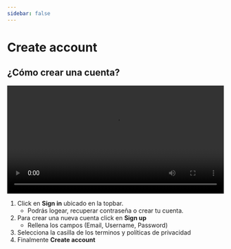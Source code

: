 ```yaml
---
sidebar: false
---
```


# Create account

## ¿Cómo crear una cuenta?

<video class="media-screen" width="100%" controls autoplay>
    <source src="../src/manual/get-started/signin.webm" type="video/webm">
</video>

1. Click en **Sign in** ubicado en la topbar.
   - Podrás logear, recuperar contraseña o crear tu cuenta.
2. Para crear una nueva cuenta click en **Sign up**
   - Rellena los campos (Email, Username, Password)
3. Selecciona la casilla de los terminos y políticas de privacidad
4. Finalmente **Create account**
